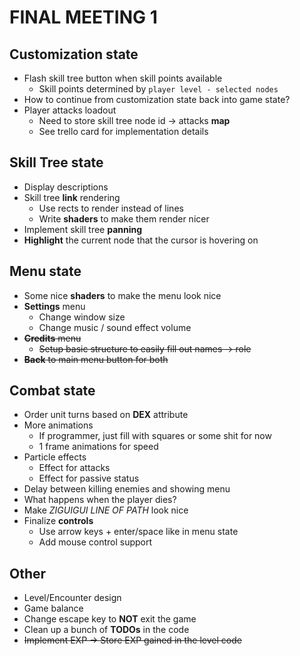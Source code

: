# FINAL MEETING 1

## Customization state

- Flash skill tree button when skill points available
  - Skill points determined by `player level - selected nodes`
- How to continue from customization state back into game state?
- Player attacks loadout
  - Need to store skill tree node id -> attacks **map**
  - See trello card for implementation details

## Skill Tree state

- Display descriptions
- Skill tree **link** rendering
  - Use rects to render instead of lines
  - Write **shaders** to make them render nicer
- Implement skill tree **panning**
- **Highlight** the current node that the cursor is hovering on

## Menu state

- Some nice **shaders** to make the menu look nice
- **Settings** menu
  - Change window size
  - Change music / sound effect volume
- ~~**Credits** menu~~
  - ~~Setup basic structure to easily fill out names -> role~~
- ~~**Back** to main menu button for both~~

## Combat state

- Order unit turns based on **DEX** attribute
- More animations
  - If programmer, just fill with squares or some shit for now
  - 1 frame animations for speed
- Particle effects
  - Effect for attacks
  - Effect for passive status
- Delay between killing enemies and showing menu
- What happens when the player dies?
- Make *ZIGUIGUI LINE OF PATH* look nice
- Finalize **controls**
  - Use arrow keys + enter/space like in menu state
  - Add mouse control support

## Other

- Level/Encounter design
- Game balance
- Change escape key to **NOT** exit the game
- Clean up a bunch of **TODOs** in the code
- ~~Implement EXP -> Store EXP gained in the level code~~
